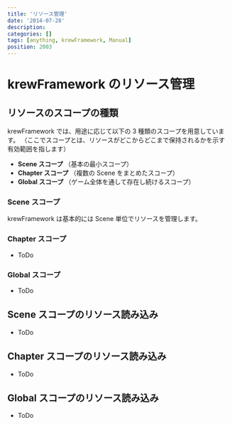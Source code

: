 ```yaml
---
title: 'リソース管理'
date: '2014-07-28'
description:
categories: []
tags: [anything, krewFramework, Manual]
position: 2003
---
```


# krewFramework のリソース管理

## リソースのスコープの種類

krewFramework では、用途に応じて以下の 3 種類のスコープを用意しています。
（ここでスコープとは、リソースがどこからどこまで保持されるかを示す有効範囲を指します）

- **Scene スコープ** （基本の最小スコープ）
- **Chapter スコープ** （複数の Scene をまとめたスコープ）
- **Global スコープ** （ゲーム全体を通して存在し続けるスコープ）

### Scene スコープ

krewFramework は基本的には Scene 単位でリソースを管理します。

### Chapter スコープ

- ToDo

### Global スコープ

- ToDo

## Scene スコープのリソース読み込み

- ToDo

## Chapter スコープのリソース読み込み

- ToDo

## Global スコープのリソース読み込み

- ToDo


<br/>

